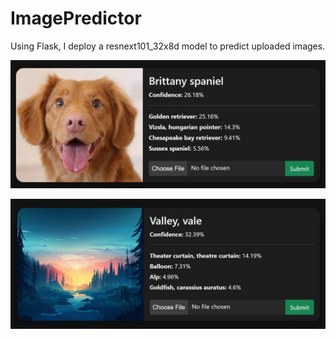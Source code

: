 # ImagePredictor

Using Flask, I deploy a resnext101_32x8d model to predict uploaded images.

<p><img src="examples\ss\dog.jpg"></p>
<p><img src="examples\ss\valley.jpg"></p>